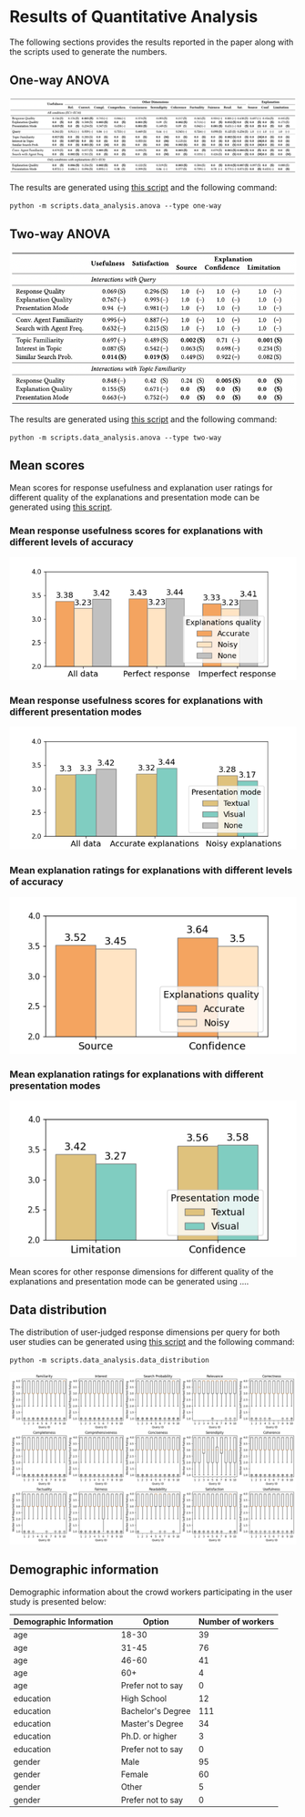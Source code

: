 # Results of Quantitative Analysis

The following sections provides the results reported in the paper along with the scripts used to generate the numbers.

## One-way ANOVA

![alt text](oneway-anova-table.png)

The results are generated using [this script](../../scripts/data_analysis/anova.py) and the following command:

`` python -m scripts.data_analysis.anova --type one-way ``

## Two-way ANOVA

![alt text](twoway-anova-table.png)

The results are generated using [this script](../../scripts/data_analysis/anova.py) and the following command:

`` python -m scripts.data_analysis.anova --type two-way ``

## Mean scores

Mean scores for response usefulness and explanation user ratings for different quality of the explanations and presentation mode can be generated using [this script](../../scripts/data_analysis/mean_scores.py).

###  Mean response usefulness scores for explanations with different levels of accuracy

![](mean_scores/means_usefulness_explanation_quality.png)

###  Mean response usefulness scores for explanations with different presentation modes

![](mean_scores/means_usefulness_explanation_presentation.png)

###  Mean explanation ratings for explanations with different levels of accuracy

![](mean_scores/means_explanation_ratings_explanation_quality.png)

###  Mean explanation ratings for explanations with different presentation modes

![](mean_scores/means_explanation_ratings_explanation_presentation.png)

Mean scores for other response dimensions for different quality of the explanations and presentation mode can be generated using ....

## Data distribution

The distribution of user-judged response dimensions per query for both user studies can be generated using [this script](../../scripts/data_analysis/data_distribution.py) and the following command:

`` python -m scripts.data_analysis.data_distribution ``

![](data_distribution.png)

## Demographic information

Demographic information about the crowd workers participating in the user study is presented below:

| Demographic Information | Option | Number of workers |
| --- | --- | --- |
| age | 18-30 | 39 |
| age | 31-45 | 76 |
| age | 46-60 | 41 |
| age | 60+ | 4 |
| age | Prefer not to say | 0 |
| education | High School | 12 |
| education | Bachelor's Degree | 111 |
| education | Master's Degree | 34 |
| education | Ph.D. or higher | 3 |
| education | Prefer not to say | 0 |
| gender | Male | 95 |
| gender | Female | 60 |
| gender | Other | 5 |
| gender | Prefer not to say | 0 |